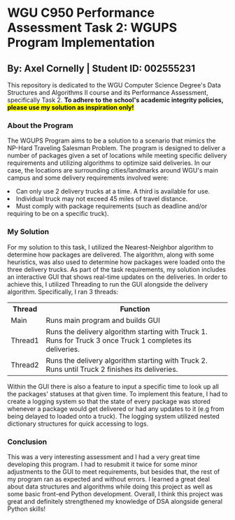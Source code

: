 <h1>WGU C950 Performance Assessment Task 2: WGUPS Program Implementation</h1>
<h2>By: Axel Cornelly | Student ID: 002555231</h2>
<p>
	This repository is dedicated to the WGU Computer Science Degree's Data Structures and Algorithms II course and its Performance Assessment, specifically Task 2.
	<b>To adhere to the school's academic integrity policies, <mark>please use my solution as inspiration only!</b></mark>
</p>
<h3>About the Program</h3>
<p>
	The WGUPS Program aims to be a solution to a scenario that mimics the NP-Hard Traveling Salesman Problem. The program is designed to deliver a
	number of packages given a set of locations while meeting specific delivery requirements and utilizing algorithms to optimize said deliveries. In our case, the locations are surrounding cities/landmarks around 
	WGU's main campus and some delivery requirements involved were:
	<li>Can only use 2 delivery trucks at a time. A third is available for use.</li>
	<li>Individual truck may not exceed 45 miles of travel distance.</li>
	<li>Must comply with package requirements (such as deadline and/or requiring to be on a specific truck).</li>
</p>
<h3>My Solution</h3>
<p>
	For my solution to this task, I utilized the Nearest-Neighbor algorithm to determine how packages are delivered. The algorithm, along with some heuristics, was also used to determine how packages were loaded
	onto the three delivery trucks. As part of the task requirements, my solution includes an interactive GUI that shows real-time updates on the deliveries. In order to achieve this, I utilized Threading to run
	the GUI alongside the delivery algorithm. Specifically, I ran 3 threads:
	<table>
		<tr>
			<th>Thread</th>
			<th>Function</th>
		</tr>
		<tr>
			<td>Main</td>
			<td>Runs main program and builds GUI</td>
		</tr>
		<tr>
			<td>Thread1</td>
			<td>Runs the delivery algorithm starting with Truck 1. Runs for Truck 3 once Truck 1 completes its deliveries.</td>
		</tr>
		<tr>
			<td>Thread2</td>
			<td>Runs the delivery algorithm starting with Truck 2. Runs until Truck 2 finishes its deliveries.</td>
		</tr>
	</table>
 Within the GUI there is also a feature to input a specific time to look up all the packages' statuses at that given time. To implement this feature, I had to create a logging system so that the state of every package was
 stored whenever a package would get delivered or had any updates to it (e.g from being delayed to loaded onto a truck). The logging system utilized nested dictionary structures for quick accessing to logs. 
</p>
<h3>Conclusion</h3>
<p>
	This was a very interesting assessment and I had a very great time developing this program. I had to resubmit it twice for some minor adjustments to the GUI to meet requirements, but besides that, the rest of my program ran
	as expected and without errors. I learned a great deal about data structures and algorithms while doing this project as well as some basic front-end Python development. Overall, I think this project was great and definitely strengthened my knowledge of DSA alongside general Python skills!
</p>
